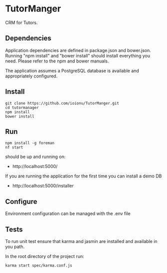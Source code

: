 # TutorManger

CRM for Tutors.

## Dependencies

Application dependencies are defined in package.json and bower.json. Running "npm install"
and "bower install" should install everything you need. Please refer to the npm
and bower manuals.

The application assumes a PostgreSQL database is available and appropriately
configured.

## Install

```
git clone https://github.com/ioionu/TutorManger.git
cd tutormanager
npm install
bower install
```

## Run

```
npm install -g foreman
nf start
```

should be up and running on:

 * http://localhost:5000/

If you are running the application for the first time you can install a demo DB

 * http://localhost:5000/installer

## Configure

Environment configuration can be managed with the .env file

## Tests

To run unit test ensure that karma and jasmin are installed and available in you path.

In the root directory of the project run:

```
karma start spec/karma.conf.js
```
